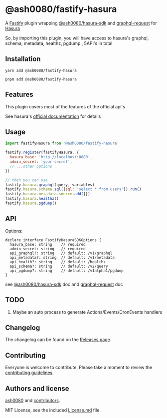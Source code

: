 # @ash0080/fastify-hasura

A [Fastify](https://github.com/fastify/fastify) plugin wrapping [@ash0080/hasura-sdk](https://github.com/ash0080/hasura-sdk) and [graphql-request](https://github.com/prisma-labs/graphql-request)
for [Hasura](https://github.com/hasura/graphql-engine)

So, by importing this plugin, you will have access to hasura's graphql, schema, metadata, healthz, pgdump , 5API's in total

## Installation

```yarn add @ash0080/fastify-hasura```

```pnpm add @ash0080/fastify-hasura```

## Features
This plugin covers most of the features of the official api's

See hasura's [official documentation](https://hasura.io/docs/latest/graphql/core/api-reference/index.html) for details

## Usage
```js
import fastifyHasura from '@ash0080/fastify-hasura'

fastify.register(fastifyHasura, {
  hasura_base: 'http://localhost:8080',
  admin_secret: 'your-secret',
  // ...other options
})

// then you can use
fastify.hasura.graphql(query, variables)
fastify.hasura.schema.sql({sql: 'select * from users'}).run()
fastify.hasura.metadata.source.add({})
fastify.hasura.healthz()
fastify.hasura.pgdump()
```

## API

Options:
```
declare interface FastifyHasuraSDKOptions {
  hasura_base: string    // required
  admin_secret: string   // required
  api_graphql?: string   // default: /v1/graphql
  api_metadata?: string  // default: /v1/metadata
  api_health?: string    // default: /healthz
  api_schema?: string    // default: /v2/query
  api_pgdump?: string    // default: /v1alpha1/pgdump
}
```

see [@ash0080/hasura-sdk](https://github.com/ash0080/hasura-sdk#api) doc
and [graphql-request](https://github.com/prisma-labs/graphql-request#examples) doc

## TODO
1. Maybe an auto process to generate Actions/Events/CronEvents handlers

## Changelog

The changelog can be found on the [Releases page](/releases).

## Contributing

Everyone is welcome to contribute. Please take a moment to review the [contributing guidelines](Contributing.md).

## Authors and license

[ash0080](Beorn) and [contributors](/graphs/contributors).

MIT License, see the included [License.md](License.md) file.
